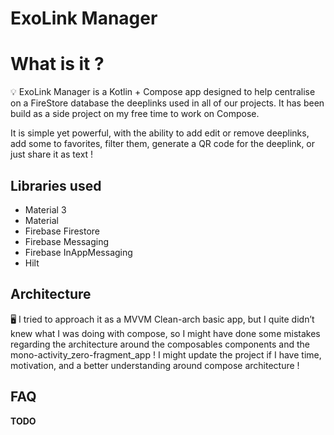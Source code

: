 # ExoLink Manager

# What is it ?

<aside>
💡 ExoLink Manager is a Kotlin + Compose app designed to help centralise on a FireStore database the deeplinks used in all of our projects. It has been build as a side project on my free time to work on Compose.

It is simple yet powerful, with the ability to add edit or remove deeplinks, add some to favorites, filter them, generate a QR code for the deeplink, or just share it as text !

</aside>


## Libraries used

- Material 3
- Material
- Firebase Firestore
- Firebase Messaging
- Firebase InAppMessaging
- Hilt

## Architecture

<aside>
🖥️ I tried to approach it as a MVVM Clean-arch basic app, but I quite didn’t knew what I was doing with compose, so I might have done some mistakes regarding the architecture around the composables components and the mono-activity_zero-fragment_app !
I might update the project if I have time, motivation, and a better understanding around compose architecture !

</aside>

## FAQ

**TODO**

